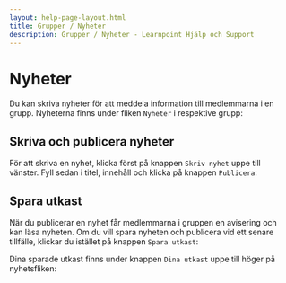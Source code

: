 ```yaml
---
layout: help-page-layout.html
title: Grupper / Nyheter
description: Grupper / Nyheter - Learnpoint Hjälp och Support
---
```


# Nyheter

<!-- only-in-swedish.html -->

Du kan skriva nyheter för att meddela information till medlemmarna i en grupp. Nyheterna finns under fliken `Nyheter` i respektive grupp:

<!-- desktop-screenshot.html, { src: "_assets/posts.png", alt: "Nyheter", theme: "light" } -->


## Skriva och publicera nyheter

För att skriva en nyhet, klicka först på knappen `Skriv nyhet` uppe till vänster. Fyll sedan i titel, innehåll och klicka på knappen `Publicera`:

<!-- desktop-screenshot.html, { src: "_assets/write-and-publish-post.png", alt: "Publicera nyhet", theme: "light" } -->


## Spara utkast

När du publicerar en nyhet får medlemmarna i gruppen en avisering och kan läsa nyheten. Om du vill spara nyheten och publicera vid ett senare tillfälle, klickar du istället på knappen `Spara utkast`:

<!-- desktop-screenshot.html, { src: "_assets/save-post-as-draft.png", alt: "Spara nyhet som utkast", theme: "light" } -->

Dina sparade utkast finns under knappen `Dina utkast` uppe till höger på nyhetsfliken:

<!-- desktop-screenshot.html, { src: "_assets/post-drafts.png", alt: "Utkast", theme: "light" } -->
